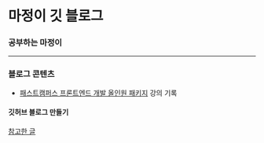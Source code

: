 # 마정이 깃 블로그
### 공부하는 마정이
<hr>

### 블로그 콘텐츠
- [패스트캠퍼스 프론트엔드 개발 올인원 패키지](https://bit.ly/3m0t8GM) 강의 기록


#### 깃허브 블로그 만들기
[참고한 글](https://velog.io/@shg4821/%EA%B9%83%ED%97%88%EB%B8%8C-%EB%B8%94%EB%A1%9C%EA%B7%B8-%EB%A7%8C%EB%93%A4%EA%B8%B0-1)
